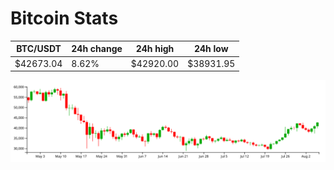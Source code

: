 # Bitcoin Stats

BTC/USDT|24h change|24h high|24h low|
|---|---|---|---|
|$42673.04|8.62%|$42920.00|$38931.95|

<img src="./chart.svg">
